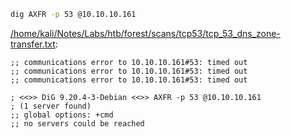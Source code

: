 ```bash
dig AXFR -p 53 @10.10.10.161
```

[/home/kali/Notes/Labs/htb/forest/scans/tcp53/tcp_53_dns_zone-transfer.txt](file:///home/kali/Notes/Labs/htb/forest/scans/tcp53/tcp_53_dns_zone-transfer.txt):

```
;; communications error to 10.10.10.161#53: timed out
;; communications error to 10.10.10.161#53: timed out
;; communications error to 10.10.10.161#53: timed out

; <<>> DiG 9.20.4-3-Debian <<>> AXFR -p 53 @10.10.10.161
; (1 server found)
;; global options: +cmd
;; no servers could be reached


```
